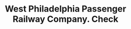 ---
doi: 10.7916/D8W10J2Z
date_other: '1870'
date_other_textual: 1870-1879
form: printed ephemera
genre:
- Checks (bank checks)
name:
- West Philadelphia Passenger Railway Company
object_in_context_url: https://biggert.cul.columbia.edu/items/view/ave_biggert_01451
subject_hierarchical_geographic:
- Philadelphia, Pennsylvania, United States
subject_name:
- West Philadelphia Passenger Railway Company
title: West Philadelphia Passenger Railway Company. Check
sort_title: West Philadelphia Passenger Railway Company. Check
call_number: ave_biggert_01451
coordinates:
- 40.00944444444445,-75.13333333333334
pid: ave_biggert_01451
identifiers: ave_biggert_01451
thumbnail: https://derivativo-1.library.columbia.edu/iiif/2/ldpd:344569/full/!256,256/0/native.jpg
permalink: "/items/ave_biggert_01451/"
layout: iiif-image-page
---